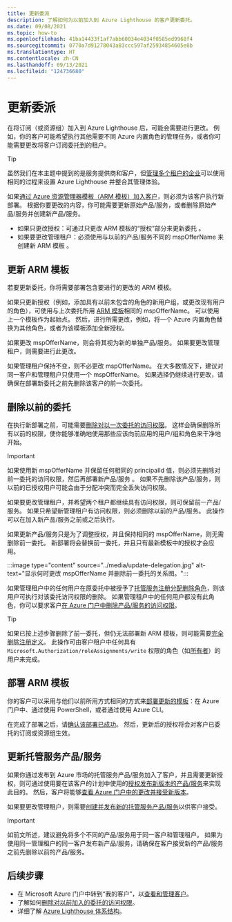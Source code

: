 ```yaml
---
title: 更新委派
description: 了解如何为以前加入到 Azure Lighthouse 的客户更新委托。
ms.date: 09/08/2021
ms.topic: how-to
ms.openlocfilehash: 41ba14433f1af7abb60034e4034f0585ed9968f4
ms.sourcegitcommit: 0770a7d91278043a83ccc597af25934854605e8b
ms.translationtype: HT
ms.contentlocale: zh-CN
ms.lasthandoff: 09/13/2021
ms.locfileid: "124736680"
---
```

# <a name="update-a-delegation"></a>更新委派

在将订阅（或资源组）加入到 Azure Lighthouse 后，可能会需要进行更改。 例如，你的客户可能希望执行其他需要不同 Azure 内置角色的管理任务，或者你可能需要更改将客户订阅委托到的租户。

> [!TIP]
> 虽然我们在本主题中提到的是服务提供商和客户，但[管理多个租户的企业](../concepts/enterprise.md)可以使用相同的过程来设置 Azure Lighthouse 并整合其管理体验。

如果[通过 Azure 资源管理器模板（ARM 模板）加入客户](onboard-customer.md)，则必须为该客户执行新部署。 根据你要更改的内容，你可能需要更新原始产品/服务，或者删除原始产品/服务并创建新产品/服务。

- 如果只更改授权：可通过只更改 ARM 模板的“授权”部分来更新委托 。
- 如果要更改管理租户：必须使用与以前的产品/服务不同的 mspOfferName 来创建新 ARM 模板 。

## <a name="update-your-arm-template"></a>更新 ARM 模板

若要更新委托，你将需要部署包含要进行的更改的 ARM 模板。

如果只更新授权（例如，添加具有以前未包含的角色的新用户组，或更改现有用户的角色），可使用与上次委托所用 [ARM 模板](onboard-customer.md#create-an-azure-resource-manager-template)相同的 mspOfferName。 可以使用上一个模板作为起始点。 然后，进行所需更改，例如，将一个 Azure 内置角色替换为其他角色，或者为该模板添加全新授权。

如果更改 mspOfferName，则会将其视为新的单独产品/服务。 如果要更改管理租户，则需要进行此更改。

如果管理租户保持不变，则不必更改 mspOfferName。 在大多数情况下，建议对同一客户和管理租户只使用一个 mspOfferName。 如果选择仍继续进行更改，请确保在部署新委托之前先删除该客户的前一次委托。

## <a name="remove-the-previous-delegation"></a>删除以前的委托

在执行新部署之前，可能需要[删除对以一次委托的访问权限](remove-delegation.md)。 这样会确保删除所有以前的权限，使你能够准确地使用那些应该向前应用的用户/组和角色来干净地开始。

> [!IMPORTANT]
> 如果使用新 mspOfferName 并保留任何相同的 principalId 值，则必须先删除对前一委托的访问权限，然后再部署新产品/服务 。 如果不先删除该产品/服务，则以前的已授权用户可能会由于分配冲突而完全丢失访问权限。

如果要更改管理租户，并希望两个租户都继续具有访问权限，则可保留前一产品/服务。 如果只希望新管理租户有访问权限，则必须删除以前的产品/服务。 此操作可以在加入新产品/服务之前或之后执行。

如果更新产品/服务只是为了调整授权，并且保持相同的 mspOfferName，则无需删除前一委托。 新部署将会替换前一委托，并且只有最新模板中的授权才会应用。

:::image type="content" source="../media/update-delegation.jpg" alt-text="显示何时更改 mspOfferName 并删除前一委托的关系图。":::

如果管理租户中的任何用户在原委托中被授予了[托管服务注册分配删除角色](../../role-based-access-control/built-in-roles.md#managed-services-registration-assignment-delete-role)，则该用户可执行对该委托访问权限的删除。 如果管理租户中的任何用户都没有此角色，你可以要求客户[在 Azure 门户中删除产品/服务的访问权限](view-manage-service-providers.md#remove-service-provider-offers)。

> [!TIP]
> 如果已按上述步骤删除了前一委托，但仍无法部署新 ARM 模板，则可能需要[完全删除注册定义](/powershell/module/az.managedservices/remove-azmanagedservicesdefinition)。 此操作可由客户租户中任何具有 `Microsoft.Authorization/roleAssignments/write` 权限的角色（如[所有者](../../role-based-access-control/built-in-roles.md#owner)）的用户来完成。  

## <a name="deploy-the-arm-template"></a>部署 ARM 模板

你的客户可以采用与他们以前所用方式相同的方式来[部署更新的模板](onboard-customer.md#deploy-the-azure-resource-manager-template)：在 Azure 门户中、通过使用 PowerShell，或者通过使用 Azure CLI。

在完成了部署之后，请[确认该部署已成功](onboard-customer.md#confirm-successful-onboarding)。 然后，更新后的授权将会对客户已委托的订阅或资源组生效。

## <a name="updating-managed-service-offers"></a>更新托管服务产品/服务

如果你通过发布到 Azure 市场的托管服务产品/服务加入了客户，并且需要更新授权，则可通过使用要在该客户的计划中使用的[授权](../../marketplace/create-managed-service-offer-plans.md#authorizations)[发布新版本的产品/服务](../../marketplace/update-existing-offer.md)来实现此目的。 然后，客户将能够[查看 Azure 门户中的更改并接受新版本](view-manage-service-providers.md#update-service-provider-offers)。

如果要更改管理租户，则需要[创建并发布新的托管服务产品/服务](publish-managed-services-offers.md)以供客户接受。

> [!IMPORTANT]
> 如前文所述，建议避免将多个不同的产品/服务用于同一客户和管理租户。 如果为使用同一管理租户的同一客户发布新产品/服务，请确保在客户接受新的产品/服务之前先删除以前的产品/服务。

## <a name="next-steps"></a>后续步骤

- 在 Microsoft Azure 门户中转到“我的客户”，以[查看和管理客户](view-manage-customers.md)。
- 了解如何[删除对以前加入的委托的访问权限](remove-delegation.md)。
- 详细了解 [Azure Lighthouse 体系结构](../concepts/architecture.md)。

